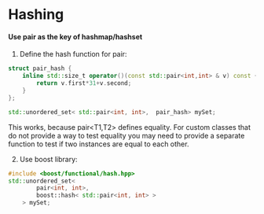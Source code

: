 # Hashing
#### Use pair as the key of hashmap/hashset
1) Define the hash function for pair:
```cpp
struct pair_hash {
    inline std::size_t operator()(const std::pair<int,int> & v) const {
        return v.first*31+v.second;
    }
};

std::unordered_set< std::pair<int, int>,  pair_hash> mySet;
```
This works, because pair<T1,T2> defines equality. For custom classes that do not provide a way to test equality you may need to provide a separate function to test if two instances are equal to each other.

2) Use boost library:
```cpp
#include <boost/functional/hash.hpp>
std::unordered_set< 
        pair<int, int>, 
        boost::hash< std::pair<int, int> > 
    > mySet;
```
